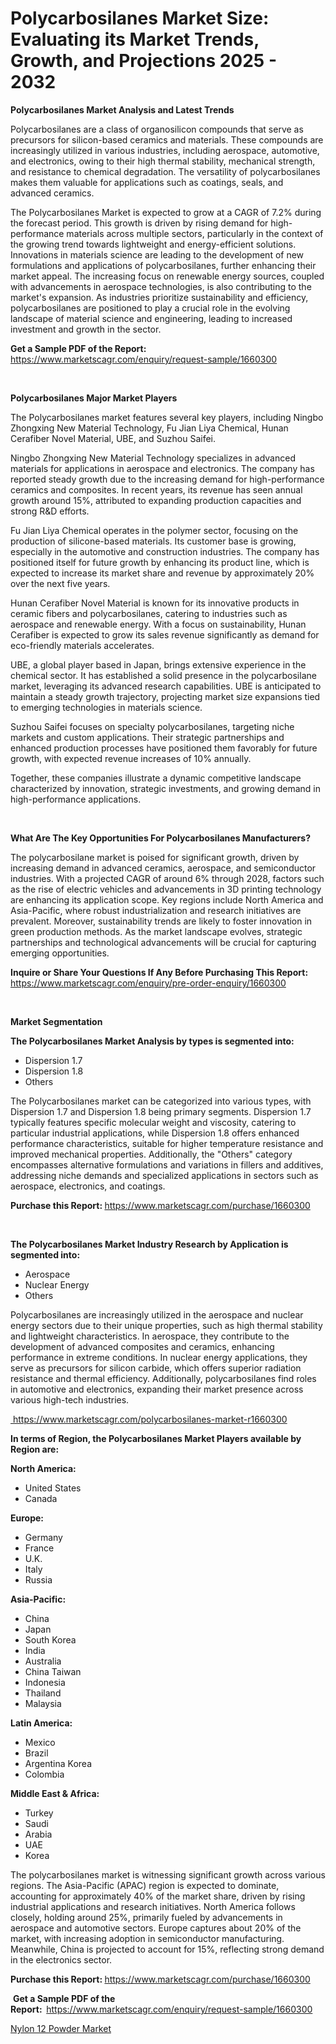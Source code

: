 <p><h1>Polycarbosilanes Market Size: Evaluating its Market Trends, Growth, and Projections 2025 - 2032</h1></p><p><strong>Polycarbosilanes Market Analysis and Latest Trends</strong></p>
<p><p>Polycarbosilanes are a class of organosilicon compounds that serve as precursors for silicon-based ceramics and materials. These compounds are increasingly utilized in various industries, including aerospace, automotive, and electronics, owing to their high thermal stability, mechanical strength, and resistance to chemical degradation. The versatility of polycarbosilanes makes them valuable for applications such as coatings, seals, and advanced ceramics.</p><p>The Polycarbosilanes Market is expected to grow at a CAGR of 7.2% during the forecast period. This growth is driven by rising demand for high-performance materials across multiple sectors, particularly in the context of the growing trend towards lightweight and energy-efficient solutions. Innovations in materials science are leading to the development of new formulations and applications of polycarbosilanes, further enhancing their market appeal. The increasing focus on renewable energy sources, coupled with advancements in aerospace technologies, is also contributing to the market's expansion. As industries prioritize sustainability and efficiency, polycarbosilanes are positioned to play a crucial role in the evolving landscape of material science and engineering, leading to increased investment and growth in the sector.</p></p>
<p><strong>Get a Sample PDF of the Report:&nbsp;</strong> <a href="https://www.marketscagr.com/enquiry/request-sample/1660300?utm_campaign=2990&utm_medium=2&utm_source=Github&utm_content=ia&utm_term=01042025&utm_id=polycarbosilanes">https://www.marketscagr.com/enquiry/request-sample/1660300</a></p>
<p>&nbsp;</p>
<p><strong>Polycarbosilanes Major Market Players</strong></p>
<p><p>The Polycarbosilanes market features several key players, including Ningbo Zhongxing New Material Technology, Fu Jian Liya Chemical, Hunan Cerafiber Novel Material, UBE, and Suzhou Saifei. </p><p>Ningbo Zhongxing New Material Technology specializes in advanced materials for applications in aerospace and electronics. The company has reported steady growth due to the increasing demand for high-performance ceramics and composites. In recent years, its revenue has seen annual growth around 15%, attributed to expanding production capacities and strong R&D efforts.</p><p>Fu Jian Liya Chemical operates in the polymer sector, focusing on the production of silicone-based materials. Its customer base is growing, especially in the automotive and construction industries. The company has positioned itself for future growth by enhancing its product line, which is expected to increase its market share and revenue by approximately 20% over the next five years.</p><p>Hunan Cerafiber Novel Material is known for its innovative products in ceramic fibers and polycarbosilanes, catering to industries such as aerospace and renewable energy. With a focus on sustainability, Hunan Cerafiber is expected to grow its sales revenue significantly as demand for eco-friendly materials accelerates.</p><p>UBE, a global player based in Japan, brings extensive experience in the chemical sector. It has established a solid presence in the polycarbosilane market, leveraging its advanced research capabilities. UBE is anticipated to maintain a steady growth trajectory, projecting market size expansions tied to emerging technologies in materials science.</p><p>Suzhou Saifei focuses on specialty polycarbosilanes, targeting niche markets and custom applications. Their strategic partnerships and enhanced production processes have positioned them favorably for future growth, with expected revenue increases of 10% annually.</p><p>Together, these companies illustrate a dynamic competitive landscape characterized by innovation, strategic investments, and growing demand in high-performance applications.</p></p>
<p>&nbsp;</p>
<p><strong>What Are The Key Opportunities For Polycarbosilanes Manufacturers?</strong></p>
<p><p>The polycarbosilane market is poised for significant growth, driven by increasing demand in advanced ceramics, aerospace, and semiconductor industries. With a projected CAGR of around 6% through 2028, factors such as the rise of electric vehicles and advancements in 3D printing technology are enhancing its application scope. Key regions include North America and Asia-Pacific, where robust industrialization and research initiatives are prevalent. Moreover, sustainability trends are likely to foster innovation in green production methods. As the market landscape evolves, strategic partnerships and technological advancements will be crucial for capturing emerging opportunities.</p></p>
<p><strong>Inquire or Share Your Questions If Any Before Purchasing This Report:</strong> <a href="https://www.marketscagr.com/enquiry/pre-order-enquiry/1660300?utm_campaign=2990&utm_medium=2&utm_source=Github&utm_content=ia&utm_term=01042025&utm_id=polycarbosilanes">https://www.marketscagr.com/enquiry/pre-order-enquiry/1660300</a></p>
<p>&nbsp;</p>
<p><strong>Market Segmentation</strong></p>
<p><strong>The Polycarbosilanes Market Analysis by types is segmented into:</strong></p>
<p><ul><li>Dispersion 1.7</li><li>Dispersion 1.8</li><li>Others</li></ul></p>
<p><p>The Polycarbosilanes market can be categorized into various types, with Dispersion 1.7 and Dispersion 1.8 being primary segments. Dispersion 1.7 typically features specific molecular weight and viscosity, catering to particular industrial applications, while Dispersion 1.8 offers enhanced performance characteristics, suitable for higher temperature resistance and improved mechanical properties. Additionally, the "Others" category encompasses alternative formulations and variations in fillers and additives, addressing niche demands and specialized applications in sectors such as aerospace, electronics, and coatings.</p></p>
<p><strong>Purchase this Report:&nbsp;</strong><a href="https://www.marketscagr.com/purchase/1660300?utm_campaign=2990&utm_medium=2&utm_source=Github&utm_content=ia&utm_term=01042025&utm_id=polycarbosilanes">https://www.marketscagr.com/purchase/1660300</a></p>
<p>&nbsp;</p>
<p><strong>The Polycarbosilanes Market Industry Research by Application is segmented into:</strong></p>
<p><ul><li>Aerospace</li><li>Nuclear Energy</li><li>Others</li></ul></p>
<p><p>Polycarbosilanes are increasingly utilized in the aerospace and nuclear energy sectors due to their unique properties, such as high thermal stability and lightweight characteristics. In aerospace, they contribute to the development of advanced composites and ceramics, enhancing performance in extreme conditions. In nuclear energy applications, they serve as precursors for silicon carbide, which offers superior radiation resistance and thermal efficiency. Additionally, polycarbosilanes find roles in automotive and electronics, expanding their market presence across various high-tech industries.</p></p>
<p><a href="https://www.marketscagr.com/polycarbosilanes-market-r1660300?utm_campaign=2990&utm_medium=2&utm_source=Github&utm_content=ia&utm_term=01042025&utm_id=polycarbosilanes">&nbsp;https://www.marketscagr.com/polycarbosilanes-market-r1660300</a></p>
<p><strong>In terms of Region, the Polycarbosilanes Market Players available by Region are:</strong></p>
<p>
    <p> <strong> North America: </strong>
        <ul>
            <li>United States</li>
            <li>Canada</li>
        </ul>
        </p> 
    <p> <strong> Europe: </strong>
        <ul>
            <li>Germany</li>
            <li>France</li>
            <li>U.K.</li>
            <li>Italy</li>
            <li>Russia</li>
        </ul>
        </p> 
    <p> <strong> Asia-Pacific: </strong>
        <ul>
            <li>China</li>
            <li>Japan</li>
            <li>South Korea</li>
            <li>India</li>
            <li>Australia</li>
            <li>China Taiwan</li>
            <li>Indonesia</li>
            <li>Thailand</li>
            <li>Malaysia</li>
        </ul>
        </p> 
    <p> <strong> Latin America: </strong>
        <ul>
            <li>Mexico</li>
            <li>Brazil</li>
            <li>Argentina Korea</li>
            <li>Colombia</li>
        </ul>
        </p> 
    <p> <strong> Middle East & Africa: </strong>
        <ul>
            <li>Turkey</li>
            <li>Saudi</li>
            <li>Arabia</li>
            <li>UAE</li>
            <li>Korea</li>
        </ul>
    </p>
    </p>
<p><p>The polycarbosilanes market is witnessing significant growth across various regions. The Asia-Pacific (APAC) region is expected to dominate, accounting for approximately 40% of the market share, driven by rising industrial applications and research initiatives. North America follows closely, holding around 25%, primarily fueled by advancements in aerospace and automotive sectors. Europe captures about 20% of the market, with increasing adoption in semiconductor manufacturing. Meanwhile, China is projected to account for 15%, reflecting strong demand in the electronics sector.</p></p>
<p><strong>Purchase this Report: </strong><a href="https://www.marketscagr.com/purchase/1660300?utm_campaign=2990&utm_medium=2&utm_source=Github&utm_content=ia&utm_term=01042025&utm_id=polycarbosilanes">https://www.marketscagr.com/purchase/1660300</a></p>
<p>&nbsp;<strong>Get a Sample PDF of the Report:&nbsp;&nbsp;</strong><a href="https://www.marketscagr.com/enquiry/request-sample/1660300?utm_campaign=2990&utm_medium=2&utm_source=Github&utm_content=ia&utm_term=01042025&utm_id=polycarbosilanes">https://www.marketscagr.com/enquiry/request-sample/1660300</a></p>
<p><strong></strong></p>
<p><p><a href="https://github.com/scaseiargas/Market-Research-Report-List-1/blob/main/nylon-12-powder-market.md?utm_campaign=2990&utm_medium=2&utm_source=Github&utm_content=ia&utm_term=01042025&utm_id=polycarbosilanes">Nylon 12 Powder Market</a></p></p>